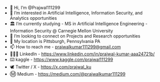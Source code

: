 - 👋 Hi, I’m @Prajwal111299
- 👀 I’m interested in Artificial Intelligence, Information Security, and Analytics opportunities
- 🏛️ I’m currently studying - MS in Artificial Intelligence Engineering - Information Security @ Carnegie Mellon University
- 💞️ I’m looking to connect on Projects and Research opportunities
- 🌆 My location is Pittsburgh, Pennsylvania PA
- 📫 How to reach me - prajwalkumar111299@gmail.com
- 👨🏽‍💻 LinkedIn - https://www.linkedin.com/in/prajwal-kumar-aaa24721b/
- ⌨️ kaggle - https://www.kaggle.com/prajwal111299
- 🕊️ Twitter / X - https://x.com/prajwal_ku
- Ⓜ️ Medium - https://medium.com/@prajwalkumar111299
<!---
Prajwal111299/Prajwal111299 is a ✨ special ✨ repository because its `README.md` (this file) appears on your GitHub profile.
You can click the Preview link to take a look at your changes.
--->
